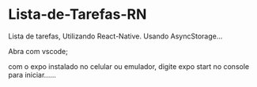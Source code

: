 # Lista-de-Tarefas-RN
Lista de tarefas, Utilizando React-Native. Usando AsyncStorage...

Abra com vscode;

com o expo instalado no celular ou emulador, digite expo start no console para iniciar......
